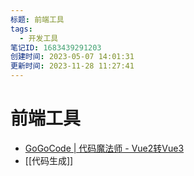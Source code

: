 ```yaml
---
标题: 前端工具
tags:
  - 开发工具
笔记ID: 1683439291203
创建时间: 2023-05-07 14:01:31
更新时间: 2023-11-28 11:27:41
---
```


# 前端工具

- [GoGoCode | 代码魔法师 - Vue2转Vue3](https://gogocode.io/zh)
- [[代码生成]]
